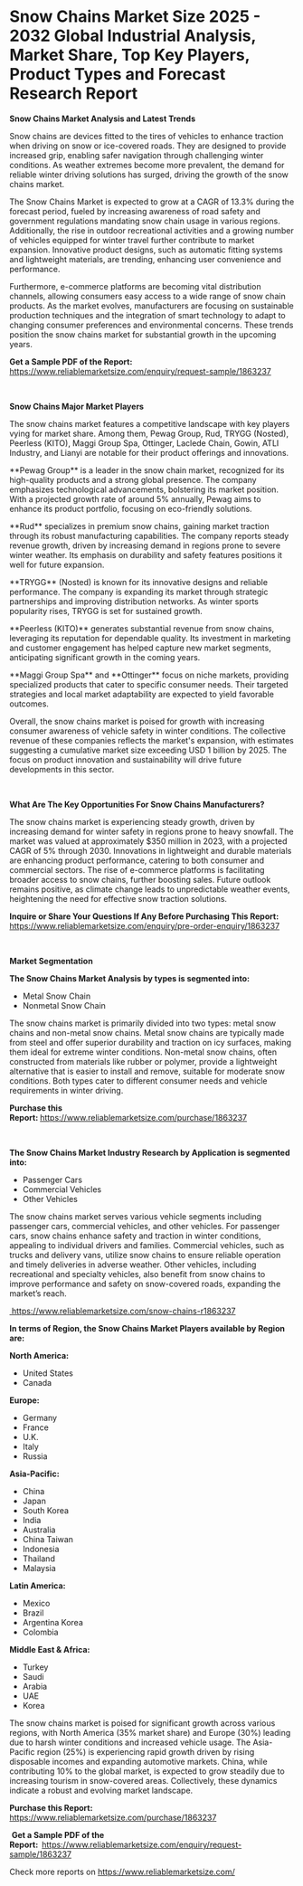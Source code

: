 <p><h1>Snow Chains Market Size 2025 - 2032 Global Industrial Analysis, Market Share, Top Key Players, Product Types and Forecast Research Report</h1></p><p><strong>Snow Chains Market Analysis and Latest Trends</strong></p>
<p><p>Snow chains are devices fitted to the tires of vehicles to enhance traction when driving on snow or ice-covered roads. They are designed to provide increased grip, enabling safer navigation through challenging winter conditions. As weather extremes become more prevalent, the demand for reliable winter driving solutions has surged, driving the growth of the snow chains market.</p><p>The Snow Chains Market is expected to grow at a CAGR of 13.3% during the forecast period, fueled by increasing awareness of road safety and government regulations mandating snow chain usage in various regions. Additionally, the rise in outdoor recreational activities and a growing number of vehicles equipped for winter travel further contribute to market expansion. Innovative product designs, such as automatic fitting systems and lightweight materials, are trending, enhancing user convenience and performance.</p><p>Furthermore, e-commerce platforms are becoming vital distribution channels, allowing consumers easy access to a wide range of snow chain products. As the market evolves, manufacturers are focusing on sustainable production techniques and the integration of smart technology to adapt to changing consumer preferences and environmental concerns. These trends position the snow chains market for substantial growth in the upcoming years.</p></p>
<p><strong>Get a Sample PDF of the Report:&nbsp;</strong> <a href="https://www.reliablemarketsize.com/enquiry/request-sample/1863237?utm_campaign=3351&utm_medium=2&utm_source=Github&utm_content=ia&utm_term=30032025&utm_id=snow-chains">https://www.reliablemarketsize.com/enquiry/request-sample/1863237</a></p>
<p>&nbsp;</p>
<p><strong>Snow Chains Major Market Players</strong></p>
<p><p>The snow chains market features a competitive landscape with key players vying for market share. Among them, Pewag Group, Rud, TRYGG (Nosted), Peerless (KITO), Maggi Group Spa, Ottinger, Laclede Chain, Gowin, ATLI Industry, and Lianyi are notable for their product offerings and innovations.</p><p>**Pewag Group** is a leader in the snow chain market, recognized for its high-quality products and a strong global presence. The company emphasizes technological advancements, bolstering its market position. With a projected growth rate of around 5% annually, Pewag aims to enhance its product portfolio, focusing on eco-friendly solutions.</p><p>**Rud** specializes in premium snow chains, gaining market traction through its robust manufacturing capabilities. The company reports steady revenue growth, driven by increasing demand in regions prone to severe winter weather. Its emphasis on durability and safety features positions it well for future expansion.</p><p>**TRYGG** (Nosted) is known for its innovative designs and reliable performance. The company is expanding its market through strategic partnerships and improving distribution networks. As winter sports popularity rises, TRYGG is set for sustained growth.</p><p>**Peerless (KITO)** generates substantial revenue from snow chains, leveraging its reputation for dependable quality. Its investment in marketing and customer engagement has helped capture new market segments, anticipating significant growth in the coming years.</p><p>**Maggi Group Spa** and **Ottinger** focus on niche markets, providing specialized products that cater to specific consumer needs. Their targeted strategies and local market adaptability are expected to yield favorable outcomes.</p><p>Overall, the snow chains market is poised for growth with increasing consumer awareness of vehicle safety in winter conditions. The collective revenue of these companies reflects the market's expansion, with estimates suggesting a cumulative market size exceeding USD 1 billion by 2025. The focus on product innovation and sustainability will drive future developments in this sector.</p></p>
<p>&nbsp;</p>
<p><strong>What Are The Key Opportunities For Snow Chains Manufacturers?</strong></p>
<p><p>The snow chains market is experiencing steady growth, driven by increasing demand for winter safety in regions prone to heavy snowfall. The market was valued at approximately $350 million in 2023, with a projected CAGR of 5% through 2030. Innovations in lightweight and durable materials are enhancing product performance, catering to both consumer and commercial sectors. The rise of e-commerce platforms is facilitating broader access to snow chains, further boosting sales. Future outlook remains positive, as climate change leads to unpredictable weather events, heightening the need for effective snow traction solutions.</p></p>
<p><strong>Inquire or Share Your Questions If Any Before Purchasing This Report:</strong> <a href="https://www.reliablemarketsize.com/enquiry/pre-order-enquiry/1863237?utm_campaign=3351&utm_medium=2&utm_source=Github&utm_content=ia&utm_term=30032025&utm_id=snow-chains">https://www.reliablemarketsize.com/enquiry/pre-order-enquiry/1863237</a></p>
<p>&nbsp;</p>
<p><strong>Market Segmentation</strong></p>
<p><strong>The Snow Chains Market Analysis by types is segmented into:</strong></p>
<p><ul><li>Metal Snow Chain</li><li>Nonmetal Snow Chain</li></ul></p>
<p><p>The snow chains market is primarily divided into two types: metal snow chains and non-metal snow chains. Metal snow chains are typically made from steel and offer superior durability and traction on icy surfaces, making them ideal for extreme winter conditions. Non-metal snow chains, often constructed from materials like rubber or polymer, provide a lightweight alternative that is easier to install and remove, suitable for moderate snow conditions. Both types cater to different consumer needs and vehicle requirements in winter driving.</p></p>
<p><strong>Purchase this Report:&nbsp;</strong><a href="https://www.reliablemarketsize.com/purchase/1863237?utm_campaign=3351&utm_medium=2&utm_source=Github&utm_content=ia&utm_term=30032025&utm_id=snow-chains">https://www.reliablemarketsize.com/purchase/1863237</a></p>
<p>&nbsp;</p>
<p><strong>The Snow Chains Market Industry Research by Application is segmented into:</strong></p>
<p><ul><li>Passenger Cars</li><li>Commercial Vehicles</li><li>Other Vehicles</li></ul></p>
<p><p>The snow chains market serves various vehicle segments including passenger cars, commercial vehicles, and other vehicles. For passenger cars, snow chains enhance safety and traction in winter conditions, appealing to individual drivers and families. Commercial vehicles, such as trucks and delivery vans, utilize snow chains to ensure reliable operation and timely deliveries in adverse weather. Other vehicles, including recreational and specialty vehicles, also benefit from snow chains to improve performance and safety on snow-covered roads, expanding the market’s reach.</p></p>
<p><a href="https://www.reliablemarketsize.com/snow-chains-r1863237?utm_campaign=3351&utm_medium=2&utm_source=Github&utm_content=ia&utm_term=30032025&utm_id=snow-chains">&nbsp;https://www.reliablemarketsize.com/snow-chains-r1863237</a></p>
<p><strong>In terms of Region, the Snow Chains Market Players available by Region are:</strong></p>
<p>
    <p> <strong> North America: </strong>
        <ul>
            <li>United States</li>
            <li>Canada</li>
        </ul>
        </p> 
    <p> <strong> Europe: </strong>
        <ul>
            <li>Germany</li>
            <li>France</li>
            <li>U.K.</li>
            <li>Italy</li>
            <li>Russia</li>
        </ul>
        </p> 
    <p> <strong> Asia-Pacific: </strong>
        <ul>
            <li>China</li>
            <li>Japan</li>
            <li>South Korea</li>
            <li>India</li>
            <li>Australia</li>
            <li>China Taiwan</li>
            <li>Indonesia</li>
            <li>Thailand</li>
            <li>Malaysia</li>
        </ul>
        </p> 
    <p> <strong> Latin America: </strong>
        <ul>
            <li>Mexico</li>
            <li>Brazil</li>
            <li>Argentina Korea</li>
            <li>Colombia</li>
        </ul>
        </p> 
    <p> <strong> Middle East & Africa: </strong>
        <ul>
            <li>Turkey</li>
            <li>Saudi</li>
            <li>Arabia</li>
            <li>UAE</li>
            <li>Korea</li>
        </ul>
    </p>
    </p>
<p><p>The snow chains market is poised for significant growth across various regions, with North America (35% market share) and Europe (30%) leading due to harsh winter conditions and increased vehicle usage. The Asia-Pacific region (25%) is experiencing rapid growth driven by rising disposable incomes and expanding automotive markets. China, while contributing 10% to the global market, is expected to grow steadily due to increasing tourism in snow-covered areas. Collectively, these dynamics indicate a robust and evolving market landscape.</p></p>
<p><strong>Purchase this Report: </strong><a href="https://www.reliablemarketsize.com/purchase/1863237?utm_campaign=3351&utm_medium=2&utm_source=Github&utm_content=ia&utm_term=30032025&utm_id=snow-chains">https://www.reliablemarketsize.com/purchase/1863237</a></p>
<p>&nbsp;<strong>Get a Sample PDF of the Report:&nbsp;&nbsp;</strong><a href="https://www.reliablemarketsize.com/enquiry/request-sample/1863237?utm_campaign=3351&utm_medium=2&utm_source=Github&utm_content=ia&utm_term=30032025&utm_id=snow-chains">https://www.reliablemarketsize.com/enquiry/request-sample/1863237</a></p>
<p><strong></strong></p>
<p>Check more reports on <a href="https://www.reliablemarketsize.com/?utm_campaign=3351&utm_medium=2&utm_source=Github&utm_content=ia&utm_term=30032025&utm_id=snow-chains">https://www.reliablemarketsize.com/</a></p>